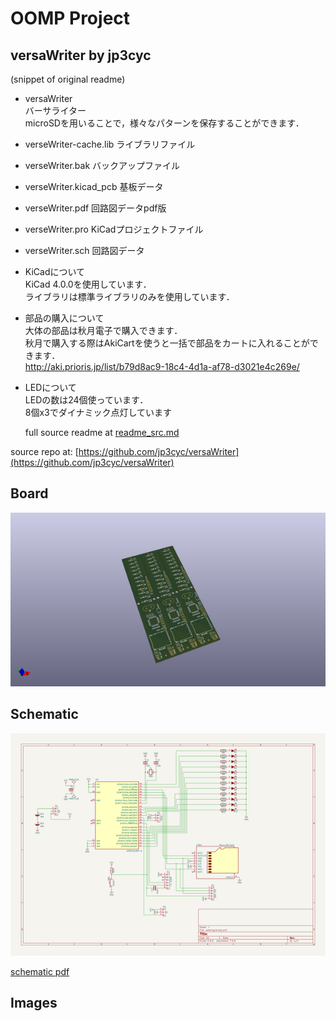 # OOMP Project  
## versaWriter  by jp3cyc  
  
(snippet of original readme)  
  
- versaWriter  
バーサライター  
microSDを用いることで，様々なパターンを保存することができます．  
  
- verseWriter-cache.lib ライブラリファイル  
- verseWriter.bak バックアップファイル  
- verseWriter.kicad_pcb 基板データ  
- verseWriter.pdf 回路図データpdf版  
- verseWriter.pro KiCadプロジェクトファイル  
- verseWriter.sch 回路図データ  
  
- KiCadについて  
KiCad 4.0.0を使用しています．  
ライブラリは標準ライブラリのみを使用しています．  
  
- 部品の購入について  
大体の部品は秋月電子で購入できます．  
秋月で購入する際はAkiCartを使うと一括で部品をカートに入れることができます．  
http://aki.prioris.jp/list/b79d8ac9-18c4-4d1a-af78-d3021e4c269e/  
  
- LEDについて  
LEDの数は24個使っています．  
8個x3でダイナミック点灯しています  
  
  full source readme at [readme_src.md](readme_src.md)  
  
source repo at: [https://github.com/jp3cyc/versaWriter](https://github.com/jp3cyc/versaWriter)  
## Board  
  
[![working_3d.png](working_3d_600.png)](working_3d.png)  
## Schematic  
  
[![working_schematic.png](working_schematic_600.png)](working_schematic.png)  
  
[schematic pdf](working_schematic.pdf)  
## Images  
